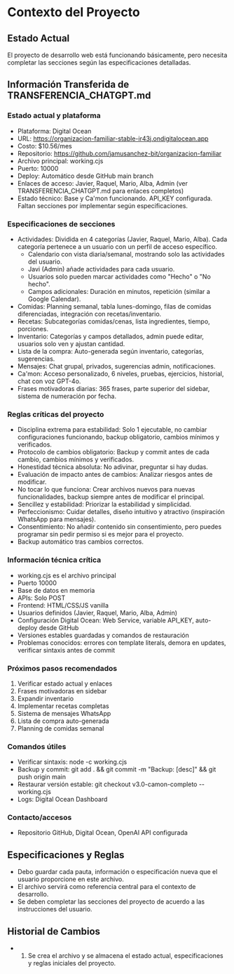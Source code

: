 # Contexto del Proyecto

## Estado Actual
El proyecto de desarrollo web está funcionando básicamente, pero necesita completar las secciones según las especificaciones detalladas.

## Información Transferida de TRANSFERENCIA_CHATGPT.md

### Estado actual y plataforma
- Plataforma: Digital Ocean
- URL: https://organizacion-familiar-stable-ir43j.ondigitalocean.app
- Costo: $10.56/mes
- Repositorio: https://github.com/jamusanchez-bit/organizacion-familiar
- Archivo principal: working.cjs
- Puerto: 10000
- Deploy: Automático desde GitHub main branch
- Enlaces de acceso: Javier, Raquel, Mario, Alba, Admin (ver TRANSFERENCIA_CHATGPT.md para enlaces completos)
- Estado técnico: Base y Ca'mon funcionando. API_KEY configurada. Faltan secciones por implementar según especificaciones.

### Especificaciones de secciones
- Actividades: Dividida en 4 categorías (Javier, Raquel, Mario, Alba). Cada categoría pertenece a un usuario con un perfil de acceso específico.
  - Calendario con vista diaria/semanal, mostrando solo las actividades del usuario.
  - Javi (Admin) añade actividades para cada usuario.
  - Usuarios solo pueden marcar actividades como "Hecho" o "No hecho".
  - Campos adicionales: Duración en minutos, repetición (similar a Google Calendar).
- Comidas: Planning semanal, tabla lunes-domingo, filas de comidas diferenciadas, integración con recetas/inventario.
- Recetas: Subcategorías comidas/cenas, lista ingredientes, tiempo, porciones.
- Inventario: Categorías y campos detallados, admin puede editar, usuarios solo ven y ajustan cantidad.
- Lista de la compra: Auto-generada según inventario, categorías, sugerencias.
- Mensajes: Chat grupal, privados, sugerencias admin, notificaciones.
- Ca'mon: Acceso personalizado, 6 niveles, pruebas, ejercicios, historial, chat con voz GPT-4o.
- Frases motivadoras diarias: 365 frases, parte superior del sidebar, sistema de numeración por fecha.

### Reglas críticas del proyecto
- Disciplina extrema para estabilidad: Solo 1 ejecutable, no cambiar configuraciones funcionando, backup obligatorio, cambios mínimos y verificados.
- Protocolo de cambios obligatorio: Backup y commit antes de cada cambio, cambios mínimos y verificados.
- Honestidad técnica absoluta: No adivinar, preguntar si hay dudas.
- Evaluación de impacto antes de cambios: Analizar riesgos antes de modificar.
- No tocar lo que funciona: Crear archivos nuevos para nuevas funcionalidades, backup siempre antes de modificar el principal.
- Sencillez y estabilidad: Priorizar la estabilidad y simplicidad.
- Perfeccionismo: Cuidar detalles, diseño intuitivo y atractivo (inspiración WhatsApp para mensajes).
- Consentimiento: No añadir contenido sin consentimiento, pero puedes programar sin pedir permiso si es mejor para el proyecto.
- Backup automático tras cambios correctos.

### Información técnica crítica
- working.cjs es el archivo principal
- Puerto 10000
- Base de datos en memoria
- APIs: Solo POST
- Frontend: HTML/CSS/JS vanilla
- Usuarios definidos (Javier, Raquel, Mario, Alba, Admin)
- Configuración Digital Ocean: Web Service, variable API_KEY, auto-deploy desde GitHub
- Versiones estables guardadas y comandos de restauración
- Problemas conocidos: errores con template literals, demora en updates, verificar sintaxis antes de commit

### Próximos pasos recomendados
1. Verificar estado actual y enlaces
2. Frases motivadoras en sidebar
3. Expandir inventario
4. Implementar recetas completas
5. Sistema de mensajes WhatsApp
6. Lista de compra auto-generada
7. Planning de comidas semanal

### Comandos útiles
- Verificar sintaxis: node -c working.cjs
- Backup y commit: git add . && git commit -m "Backup: [desc]" && git push origin main
- Restaurar versión estable: git checkout v3.0-camon-completo -- working.cjs
- Logs: Digital Ocean Dashboard

### Contacto/accesos
- Repositorio GitHub, Digital Ocean, OpenAI API configurada

## Especificaciones y Reglas
- Debo guardar cada pauta, información o especificación nueva que el usuario proporcione en este archivo.
- El archivo servirá como referencia central para el contexto de desarrollo.
- Se deben completar las secciones del proyecto de acuerdo a las instrucciones del usuario.

## Historial de Cambios
- 1. Se crea el archivo y se almacena el estado actual, especificaciones y reglas iniciales del proyecto.
